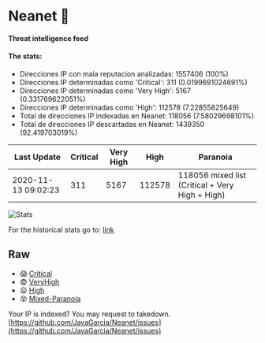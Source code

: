 # Neanet :hocho:
#### Threat intelligence feed
#### The stats:

- Direcciones IP con mala reputacion analizadas: 1557406 (100%)
- Direcciones IP determinadas como 'Critical':  311 (0.0199691024691%)
- Direcciones IP determinadas como 'Very High':  5167 (0.331769622051%)
- Direcciones IP determinadas como 'High':  112578 (7.22855825649)
- Total de direcciones IP indexadas en Neanet:  118056 (7.58029698101%)
- Total de direcciones IP descartadas en Neanet:  1439350 (92.419703019%)

| Last Update | Critical | Very High | High | Paranoia |
| --- | --- | --- | --- | --- |
| 2020-11-13 09:02:23 | 311 | 5167 | 112578 | 118056 mixed list (Critical + Very High + High)|

![Stats](https://docs.google.com/spreadsheets/d/e/2PACX-1vSnaNMIXVabIpDJjufMlzH7poXnshF3mgd8Is1g9ytUEzVsP5my4Trn8f-xkoLLQ38xpL3HtmUexLo6/pubchart?oid=501124687&format=image)

For the historical stats go to: [link](/stats.csv)
## Raw
- :scream: [Critical](https://raw.githubusercontent.com/JavaGarcia/Neanet/master/blacklists/neanet_critical.txt)
- :fearful: [VeryHigh](https://raw.githubusercontent.com/JavaGarcia/Neanet/master/blacklists/neanet_veryHigh.txtt)
- :frowning: [High](https://raw.githubusercontent.com/JavaGarcia/Neanet/master/blacklists/neanet_high.txt)
- :dizzy_face: [Mixed-Paranoia](https://raw.githubusercontent.com/JavaGarcia/Neanet/master/blacklists/neanet_all.txt)


Your IP is indexed? You may request to takedown. [https://github.com/JavaGarcia/Neanet/issues](https://github.com/JavaGarcia/Neanet/issues)





























































































































































































































































































































































































































































































































































































































































































































































































































































































































































































































































































































































































































































































































































































































































































































































































































































































































































































































































































































































































































































































































































































